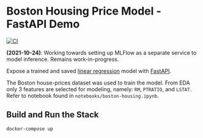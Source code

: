 # Boston Housing Price Model - FastAPI Demo

[![CI](https://github.com/anthonyckleung/boston-housing-fastapi/actions/workflows/main.yml/badge.svg)](https://github.com/anthonyckleung/boston-housing-fastapi/actions/workflows/main.yml)

**(2021-10-24)**: Working towards setting up MLFlow as a separate service to model inference. Remains work-in-progress.


Expose a trained and saved [linear regression](https://scikit-learn.org/stable/modules/generated/sklearn.linear_model.LinearRegression.html) model with [FastAPI](https://fastapi.tiangolo.com/).

The Boston house-prices dataset was used to train the model. From EDA only 3 features are selected for modeling, namely: `RM`, `PTRATIO`, and `LSTAT`. Refer to notebook found in `notebooks/boston-housing.ipynb`.


## Build and Run the Stack
```
docker-compose up
```


<!-- ## Alternative: Run with Docker

Build the image:
```
$ docker build -t myimage .
```

Start the Docker container:
```
$ docker run -p 8000:8000 myimage
``` -->

<!-- ![](imgs/fastapi_docs.png) -->
